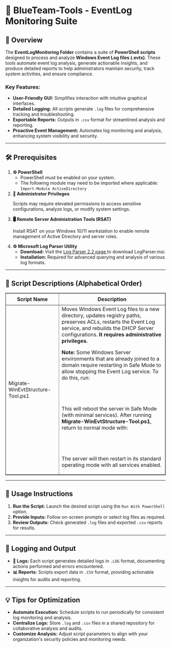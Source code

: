 <div>
  <h1>🔵 BlueTeam-Tools - EventLog Monitoring Suite</h1>

  <h2>📝 Overview</h2>
  <p>
    The <strong>EventLogMonitoring Folder</strong> contains a suite of 
    <strong>PowerShell scripts</strong> designed to process and analyze 
    <strong>Windows Event Log files (.evtx)</strong>. These tools automate event 
    log analysis, generate actionable insights, and produce detailed reports to 
    help administrators maintain security, track system activities, and ensure 
    compliance.
  </p>

  <h3>Key Features:</h3>
  <ul>
    <li><strong>User-Friendly GUI:</strong> Simplifies interaction with intuitive graphical interfaces.</li>
    <li><strong>Detailed Logging:</strong> All scripts generate <code>.log</code> files for comprehensive tracking and troubleshooting.</li>
    <li><strong>Exportable Reports:</strong> Outputs in <code>.csv</code> format for streamlined analysis and reporting.</li>
    <li><strong>Proactive Event Management:</strong> Automates log monitoring and analysis, enhancing system visibility and security.</li>
  </ul>

  <hr />

  <h2>🛠️ Prerequisites</h2>
  <ol>
    <li>
      <strong>⚙️ PowerShell</strong>
      <ul>
        <li>PowerShell must be enabled on your system.</li>
        <li>
          The following module may need to be imported where applicable:
          <code>Import-Module ActiveDirectory</code>
        </li>
      </ul>
    </li>
    <li>
      <strong>🔑 Administrator Privileges</strong>
      <p>Scripts may require elevated permissions to access sensitive configurations, analyze logs, or modify system settings.</p>
    </li>
    <li>
      <strong>🖥️ Remote Server Administration Tools (RSAT)</strong>
      <p>Install RSAT on your Windows 10/11 workstation to enable remote management of Active Directory and server roles.</p>
    </li>
    <li>
      <strong>⚙️ Microsoft Log Parser Utility</strong>
      <ul>
        <li>
          <strong>Download:</strong> Visit the 
          <a href="https://www.microsoft.com/en-us/download/details.aspx?id=24659" target="_blank">
            Log Parser 2.2 page
          </a> to download LogParser.msi.
        </li>
        <li><strong>Installation:</strong> Required for advanced querying and analysis of various log formats.</li>
      </ul>
    </li>
  </ol>

  <hr />

  <h2>📄 Script Descriptions (Alphabetical Order)</h2>
  <table border="1" style="border-collapse: collapse; width: 100%;">
    <thead>
      <tr>
        <th style="padding: 8px;">Script Name</th>
        <th style="padding: 8px;">Description</th>
      </tr>
    </thead>
    <tbody>
      <!-- Other scripts remain unchanged -->
      <tr>
        <td>Migrate-WinEvtStructure-Tool.ps1</td>
        <td>
          Moves Windows Event Log files to a new directory, updates registry paths, preserves ACLs, restarts the Event Log service, and rebuilds the DHCP Server configurations. <strong>It requires administrative privileges.</strong>
          <p><strong>Note:</strong> Some Windows Server environments that are already joined to a domain require restarting in Safe Mode to allow stopping the Event Log service. To do this, run:</p>
          <pre>
<bcdedit /set {current} safeboot minimal>
<shutdown /r /t 0>
          </pre>
          <p>
            This will reboot the server in Safe Mode (with minimal services). After running <strong>Migrate-WinEvtStructure-Tool.ps1</strong>, return to normal mode with:
          </p>
          <pre>
<bcdedit /deletevalue {current} safeboot>
<shutdown /r /t 0>
          </pre>
          <p>The server will then restart in its standard operating mode with all services enabled.</p>
        </td>
      </tr>
    </tbody>
  </table>

  <hr />

  <h2>🚀 Usage Instructions</h2>
  <ol>
    <li><strong>Run the Script:</strong> Launch the desired script using the <code>Run With PowerShell</code> option.</li>
    <li><strong>Provide Inputs:</strong> Follow on-screen prompts or select log files as required.</li>
    <li><strong>Review Outputs:</strong> Check generated <code>.log</code> files and exported <code>.csv</code> reports for results.</li>
  </ol>

  <hr />

  <h2>📝 Logging and Output</h2>
  <ul>
    <li><strong>📄 Logs:</strong> Each script generates detailed logs in <code>.LOG</code> format, documenting actions performed and errors encountered.</li>
    <li><strong>📊 Reports:</strong> Scripts export data in <code>.CSV</code> format, providing actionable insights for audits and reporting.</li>
  </ul>

  <hr />

  <h2>💡 Tips for Optimization</h2>
  <ul>
    <li><strong>Automate Execution:</strong> Schedule scripts to run periodically for consistent log monitoring and analysis.</li>
    <li><strong>Centralize Logs:</strong> Store <code>.log</code> and <code>.csv</code> files in a shared repository for collaborative analysis and audits.</li>
    <li><strong>Customize Analysis:</strong> Adjust script parameters to align with your organization's security policies and monitoring needs.</li>
  </ul>
</div>
